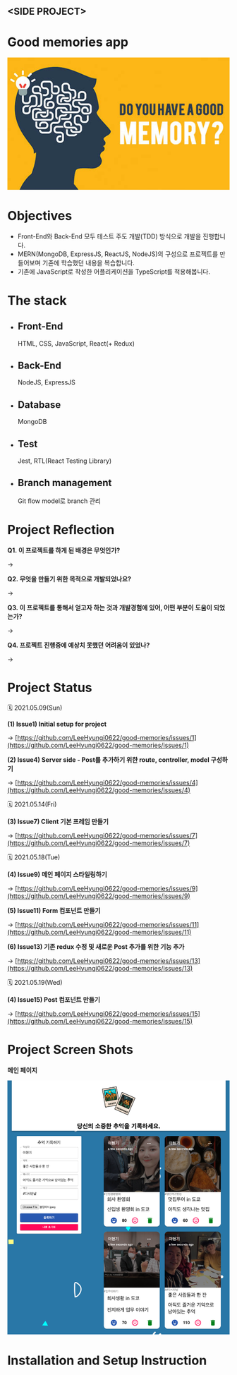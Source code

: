 <link rel="stylesheet" href="./style.css"/>

## \<SIDE PROJECT>

# Good memories app

<div align="center">
  <img src="images/good_memories_main.jpeg" alt="메인 이미지"/>
</div>

# **Objectives**

- Front-End와 Back-End 모두 테스트 주도 개발(TDD) 방식으로 개발을 진행합니다.
- MERN(MongoDB, ExpressJS, ReactJS, NodeJS)의 구성으로 프로젝트를 만들어보며 기존에 학습했던 내용을 복습합니다.
- 기존에 JavaScript로 작성한 어플리케이션을 TypeScript를 적용해봅니다.

# **The stack**

- ## Front-End
  HTML, CSS, JavaScript, React(+ Redux)
- ## Back-End
  NodeJS, ExpressJS
- ## Database
  MongoDB
- ## Test
  Jest, RTL(React Testing Library)
- ## Branch management
  Git flow model로 branch 관리

# **Project Reflection**

<b>Q1.&nbsp;이 프로젝트를 하게 된 배경은 무엇인가?</b> <br/>

→

<b>Q2.&nbsp;무엇을 만들기 위한 목적으로 개발되었나요?</b> <br/>

→

<b>Q3.&nbsp;이 프로젝트를 통해서 얻고자 하는 것과 개발경험에 있어, 어떤 부분이 도움이 되었는가?</b> <br/>

→

<b>Q4.&nbsp;프로젝트 진행중에 예상치 못했던 어려움이 있었나?</b> <br/>

→

# **Project Status**

🗓️ 2021.05.09(Sun)

**(1) Issue1) Initial setup for project**

→ [https://github.com/LeeHyungi0622/good-memories/issues/1](https://github.com/LeeHyungi0622/good-memories/issues/1)

**(2) Issue4) Server side - Post를 추가하기 위한 route, controller, model 구성하기**

→ [https://github.com/LeeHyungi0622/good-memories/issues/4](https://github.com/LeeHyungi0622/good-memories/issues/4)

🗓️ 2021.05.14(Fri)

**(3) Issue7) Client 기본 프레임 만들기**

→ [https://github.com/LeeHyungi0622/good-memories/issues/7](https://github.com/LeeHyungi0622/good-memories/issues/7)

🗓️ 2021.05.18(Tue)

**(4) Issue9) 메인 페이지 스타일링하기**

→ [https://github.com/LeeHyungi0622/good-memories/issues/9](https://github.com/LeeHyungi0622/good-memories/issues/9)

**(5) Issue11) Form 컴포넌트 만들기**

→ [https://github.com/LeeHyungi0622/good-memories/issues/11](https://github.com/LeeHyungi0622/good-memories/issues/11)

**(6) Issue13) 기존 redux 수정 및 새로운 Post 추가를 위한 기능 추가**

→ [https://github.com/LeeHyungi0622/good-memories/issues/13](https://github.com/LeeHyungi0622/good-memories/issues/13)

🗓️ 2021.05.19(Wed)

**(4) Issue15) Post 컴포넌트 만들기**

→ [https://github.com/LeeHyungi0622/good-memories/issues/15](https://github.com/LeeHyungi0622/good-memories/issues/15)

# **Project Screen Shots**

**메인 페이지**

<div align="center">
  <img src="images/main.png" alt="메인 페이지"/>
</div>

# **Installation and Setup Instruction**
